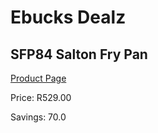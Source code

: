 
# Ebucks Dealz
## SFP84 Salton Fry Pan
[Product Page](https://www.ebucks.com/web/shop/productSelected.do?prodId=1162578130&catId=704983235)

Price: R529.00

Savings: 70.0


	